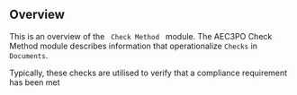 <h2>Overview</h2>

<p>This is an overview of the <code> Check Method </code> module. The AEC3PO Check Method module describes information that operationalize <code>Checks</code> in <code>Documents</code>. </p>

<p> Typically, these checks are utilised to verify that a compliance requirement has been met</p>

